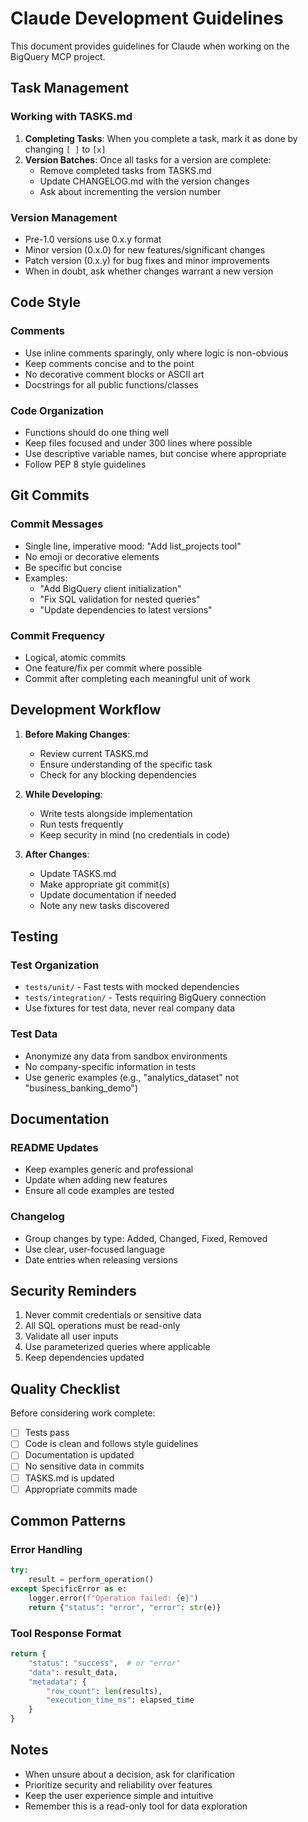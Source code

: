 # Claude Development Guidelines

This document provides guidelines for Claude when working on the BigQuery MCP project.

## Task Management

### Working with TASKS.md

1. **Completing Tasks**: When you complete a task, mark it as done by changing `[ ]` to `[x]`
2. **Version Batches**: Once all tasks for a version are complete:
   - Remove completed tasks from TASKS.md
   - Update CHANGELOG.md with the version changes
   - Ask about incrementing the version number

### Version Management

- Pre-1.0 versions use 0.x.y format
- Minor version (0.x.0) for new features/significant changes
- Patch version (0.x.y) for bug fixes and minor improvements
- When in doubt, ask whether changes warrant a new version

## Code Style

### Comments
- Use inline comments sparingly, only where logic is non-obvious
- Keep comments concise and to the point
- No decorative comment blocks or ASCII art
- Docstrings for all public functions/classes

### Code Organization
- Functions should do one thing well
- Keep files focused and under 300 lines where possible
- Use descriptive variable names, but concise where appropriate
- Follow PEP 8 style guidelines

## Git Commits

### Commit Messages
- Single line, imperative mood: "Add list_projects tool"
- No emoji or decorative elements
- Be specific but concise
- Examples:
  - "Add BigQuery client initialization"
  - "Fix SQL validation for nested queries"
  - "Update dependencies to latest versions"

### Commit Frequency
- Logical, atomic commits
- One feature/fix per commit where possible
- Commit after completing each meaningful unit of work

## Development Workflow

1. **Before Making Changes**:
   - Review current TASKS.md
   - Ensure understanding of the specific task
   - Check for any blocking dependencies

2. **While Developing**:
   - Write tests alongside implementation
   - Run tests frequently
   - Keep security in mind (no credentials in code)

3. **After Changes**:
   - Update TASKS.md
   - Make appropriate git commit(s)
   - Update documentation if needed
   - Note any new tasks discovered

## Testing

### Test Organization
- `tests/unit/` - Fast tests with mocked dependencies
- `tests/integration/` - Tests requiring BigQuery connection
- Use fixtures for test data, never real company data

### Test Data
- Anonymize any data from sandbox environments
- No company-specific information in tests
- Use generic examples (e.g., "analytics_dataset" not "business_banking_demo")

## Documentation

### README Updates
- Keep examples generic and professional
- Update when adding new features
- Ensure all code examples are tested

### Changelog
- Group changes by type: Added, Changed, Fixed, Removed
- Use clear, user-focused language
- Date entries when releasing versions

## Security Reminders

1. Never commit credentials or sensitive data
2. All SQL operations must be read-only
3. Validate all user inputs
4. Use parameterized queries where applicable
5. Keep dependencies updated

## Quality Checklist

Before considering work complete:
- [ ] Tests pass
- [ ] Code is clean and follows style guidelines
- [ ] Documentation is updated
- [ ] No sensitive data in commits
- [ ] TASKS.md is updated
- [ ] Appropriate commits made

## Common Patterns

### Error Handling
```python
try:
    result = perform_operation()
except SpecificError as e:
    logger.error(f"Operation failed: {e}")
    return {"status": "error", "error": str(e)}
```

### Tool Response Format
```python
return {
    "status": "success",  # or "error"
    "data": result_data,
    "metadata": {
        "row_count": len(results),
        "execution_time_ms": elapsed_time
    }
}
```

## Notes

- When unsure about a decision, ask for clarification
- Prioritize security and reliability over features
- Keep the user experience simple and intuitive
- Remember this is a read-only tool for data exploration
